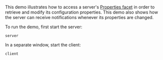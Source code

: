This demo illustrates how to access a server's [Properties facet][1]
in order to retrieve and modify its configuration properties. This
demo also shows how the server can receive notifications whenever its
properties are changed.

To run the demo, first start the server:

```
server
```

In a separate window, start the client:

```
client
```

[1]: https://doc.zeroc.com/display/Ice37/The+Properties+Facet
